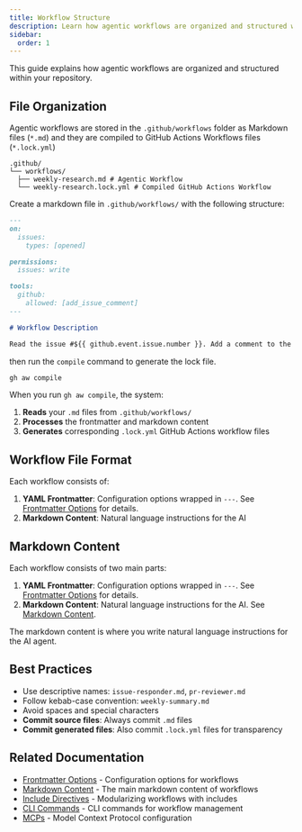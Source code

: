 ```yaml
---
title: Workflow Structure
description: Learn how agentic workflows are organized and structured within your repository, including directory layout and file organization.
sidebar:
  order: 1
---
```


This guide explains how agentic workflows are organized and structured within your repository.

## File Organization

Agentic workflows are stored in the `.github/workflows` folder as Markdown files (`*.md`)
and they are compiled to GitHub Actions Workflows files (`*.lock.yml`)

```
.github/
└── workflows/
  ├── weekly-research.md # Agentic Workflow
  └── weekly-research.lock.yml # Compiled GitHub Actions Workflow
```

Create a markdown file in `.github/workflows/` with the following structure:

```markdown
---
on:
  issues:
    types: [opened]

permissions:
  issues: write

tools:
  github:
    allowed: [add_issue_comment]
---

# Workflow Description

Read the issue #${{ github.event.issue.number }}. Add a comment to the issue listing useful resources and links.
```

then run the `compile` command to generate the lock file.

```sh
gh aw compile
```

When you run `gh aw compile`, the system:

1. **Reads** your `.md` files from `.github/workflows/`
2. **Processes** the frontmatter and markdown content
3. **Generates** corresponding `.lock.yml` GitHub Actions workflow files

## Workflow File Format

Each workflow consists of:

1. **YAML Frontmatter**: Configuration options wrapped in `---`. See [Frontmatter Options](../reference/frontmatter/) for details.
2. **Markdown Content**: Natural language instructions for the AI

## Markdown Content

Each workflow consists of two main parts:

1. **YAML Frontmatter**: Configuration options wrapped in `---`. See [Frontmatter Options](./frontmatter/) for details.
2. **Markdown Content**: Natural language instructions for the AI. See [Markdown Content](./markdown/).

The markdown content is where you write natural language instructions for the AI agent. 

## Best Practices

- Use descriptive names: `issue-responder.md`, `pr-reviewer.md`
- Follow kebab-case convention: `weekly-summary.md`
- Avoid spaces and special characters
- **Commit source files**: Always commit `.md` files
- **Commit generated files**: Also commit `.lock.yml` files for transparency

## Related Documentation

- [Frontmatter Options](./frontmatter/) - Configuration options for workflows
- [Markdown Content](./markdown/) - The main markdown content of workflows
- [Include Directives](./include-directives/) - Modularizing workflows with includes
- [CLI Commands](../tools/cli/) - CLI commands for workflow management
- [MCPs](../guides/mcps/) - Model Context Protocol configuration

